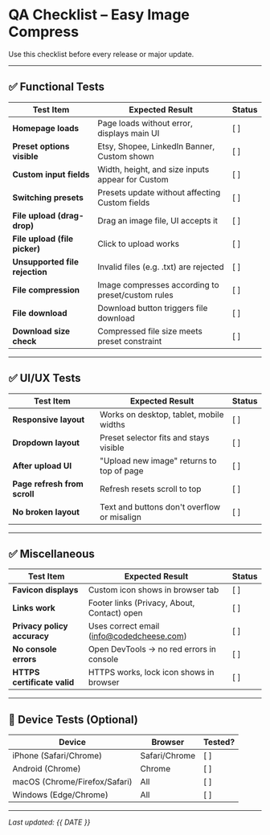 # QA Checklist – Easy Image Compress

Use this checklist before every release or major update.

---

## ✅ Functional Tests

| Test Item                      | Expected Result                                     | Status |
|-------------------------------|-----------------------------------------------------|--------|
| **Homepage loads**            | Page loads without error, displays main UI         | [ ]    |
| **Preset options visible**    | Etsy, Shopee, LinkedIn Banner, Custom shown        | [ ]    |
| **Custom input fields**       | Width, height, and size inputs appear for Custom   | [ ]    |
| **Switching presets**         | Presets update without affecting Custom fields      | [ ]    |
| **File upload (drag-drop)**   | Drag an image file, UI accepts it                  | [ ]    |
| **File upload (file picker)** | Click to upload works                              | [ ]    |
| **Unsupported file rejection**| Invalid files (e.g. .txt) are rejected             | [ ]    |
| **File compression**          | Image compresses according to preset/custom rules  | [ ]    |
| **File download**             | Download button triggers file download             | [ ]    |
| **Download size check**       | Compressed file size meets preset constraint       | [ ]    |

---

## ✅ UI/UX Tests

| Test Item                      | Expected Result                                     | Status |
|-------------------------------|-----------------------------------------------------|--------|
| **Responsive layout**         | Works on desktop, tablet, mobile widths            | [ ]    |
| **Dropdown layout**           | Preset selector fits and stays visible             | [ ]    |
| **After upload UI**           | "Upload new image" returns to top of page          | [ ]    |
| **Page refresh from scroll**  | Refresh resets scroll to top                       | [ ]    |
| **No broken layout**          | Text and buttons don't overflow or misalign        | [ ]    |

---

## ✅ Miscellaneous

| Test Item                      | Expected Result                                     | Status |
|-------------------------------|-----------------------------------------------------|--------|
| **Favicon displays**          | Custom icon shows in browser tab                   | [ ]    |
| **Links work**                | Footer links (Privacy, About, Contact) open        | [ ]    |
| **Privacy policy accuracy**   | Uses correct email (info@codedcheese.com)          | [ ]    |
| **No console errors**         | Open DevTools → no red errors in console           | [ ]    |
| **HTTPS certificate valid**   | HTTPS works, lock icon shows in browser            | [ ]    |

---

## 📱 Device Tests (Optional)

| Device                         | Browser     | Tested? |
|--------------------------------|-------------|---------|
| iPhone (Safari/Chrome)         | Safari/Chrome | [ ]    |
| Android (Chrome)               | Chrome        | [ ]    |
| macOS (Chrome/Firefox/Safari)  | All           | [ ]    |
| Windows (Edge/Chrome)          | All           | [ ]    |

---

_Last updated: {{ DATE }}_